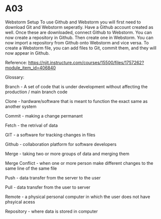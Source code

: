 # A03
Webstorm Setup 
To use Github and Webstorm you will first need to download Git and Webstorm seperatly. Have a Github account created as well. Once these are downloaded, connect Github to Webstorm. You can now create a repository in Github. Then create one in Webstorm. You can now import a repository from Github onto Webstorm and vice versa. To create a Webstorm file, you can add files to Git, commit them, and they will now appear in Github. 

Reference: https://njit.instructure.com/courses/15500/files/1757262?module_item_id=406840 



Glossary:

Branch - A set of code that is under development without affecting the production / main branch code

Clone - hardware/software that is meant to function the exact same as another system

Commit - making a change permanant 

Fetch - the retrival of data

GIT - a software for tracking changes in files 

Github - collaboration platform for software developers  

Merge - taking two or more groups of data and merging them

Merge Conflict - when one or more person make different changes to the same line of the same file

Push - data transfer from the server to the user

Pull - data transfer from the user to server
 
Remote - a physical personal computer in which the user does not have phsyical acess

Repository - where data is stored in computer
